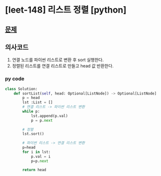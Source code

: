 # [leet-148] 리스트 정렬 [python]

## [문제](https://leetcode.com/problems/sort-list/) 

## 의사코드
1. 연결 노드를 파이썬 리스트로 변환 후 sort 실행한다.
2. 정렬된 리스트를 연결 리스트로 만들고 head 값 반환한다.


### py code
```py
class Solution:
    def sortList(self, head: Optional[ListNode]) -> Optional[ListNode]:
        p = head
        lst :List = []
        # 연결 리스트 -> 파이썬 리스트 변환
        while p:
            lst.append(p.val)
            p = p.next
            
        # 정렬
        lst.sort()
        
        # 파이썬 리스트 -> 연결 리스트 변환
        p=head 
        for i in lst:
            p.val = i
            p=p.next
        
        return head
```

